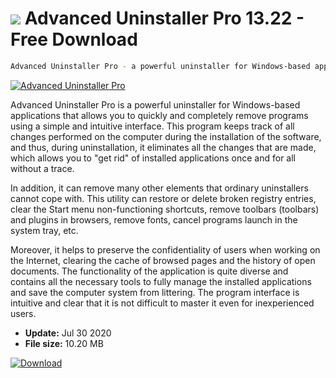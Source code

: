 # ![](https://cdn.softexe.net/static/icon/0/advanced-uninstaller-pro-337.png) Advanced Uninstaller Pro 13.22 - Free Download

```sh
Advanced Uninstaller Pro - a powerful uninstaller for Windows-based applications that allows you to quickly and completely remove programs using a simple and intuitive interface
```
[![Advanced Uninstaller Pro](https:https://tse2.mm.bing.net/th?id=OIP.RVFRwtMTwvGM1tSlKugBUwHaFL&pid=Api)](https://softexe.net/win/system/uninstallers/advanced-uninstaller-pro:ccg.html)

Advanced Uninstaller Pro is a powerful uninstaller for Windows-based applications that allows you to quickly and completely remove programs using a simple and intuitive interface. This program keeps track of all changes performed on the computer during the installation of the software, and thus, during uninstallation, it eliminates all the changes that are made, which allows you to "get rid" of installed applications once and for all without a trace.

In addition, it can remove many other elements that ordinary uninstallers cannot cope with. This utility can restore or delete broken registry entries, clear the Start menu non-functioning shortcuts, remove toolbars (toolbars) and plugins in browsers, remove fonts, cancel programs launch in the system tray, etc.

Moreover, it helps to preserve the confidentiality of users when working on the Internet, clearing the cache of browsed pages and the history of open documents. The functionality of the application is quite diverse and contains all the necessary tools to fully manage the installed applications and save the computer system from littering. The program interface is intuitive and clear that it is not difficult to master it even for inexperienced users.


- **Update:** Jul 30 2020
- **File size:** 10.20 MB

[![Download](https://cdn.softexe.net/static/img/download.png)](https://softexe.net/win/system/uninstallers/advanced-uninstaller-pro:ccg.html)

